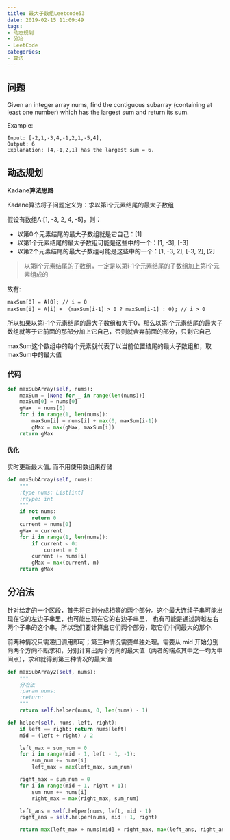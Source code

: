 ```yaml
---
title: 最大子数组Leetcode53
date: 2019-02-15 11:09:49
tags:
- 动态规划
- 分冶
- LeetCode
categories:
- 算法
---
```


## 问题
Given an integer array nums, find the contiguous subarray (containing at least one number) which has the largest sum and return its sum.

Example:
```
Input: [-2,1,-3,4,-1,2,1,-5,4],
Output: 6
Explanation: [4,-1,2,1] has the largest sum = 6.
```

## 动态规划
**Kadane算法思路**

Kadane算法将子问题定义为：求以第i个元素结尾的最大子数组

假设有数组A:[1, -3, 2, 4, -5]，则：

- 以第0个元素结尾的最大子数组就是它自己：[1]
- 以第1个元素结尾的最大子数组可能是这些中的一个：[1, -3], [-3]
- 以第2个元素结尾的最大子数组可能是这些中的一个：[1, -3, 2], [-3, 2], [2]

> 以第i个元素结尾的子数组，一定是以第i-1个元素结尾的子数组加上第i个元素组成的

故有:
```
maxSum[0] = A[0]; // i = 0
maxSum[i] = A[i] + （maxSum[i-1] > 0 ? maxSum[i-1] : 0); // i > 0
```

所以如果以第i-1个元素结尾的最大子数组和大于0，那么以第i个元素结尾的最大子数组就等于它前面的那部分加上它自己，否则就舍弃前面的部分，只剩它自己

maxSum这个数组中的每个元素就代表了以当前位置结尾的最大子数组和，取maxSum中的最大值

### 代码
```py
def maxSubArray(self, nums):
    maxSum = [None for _ in range(len(nums))]
    maxSum[0] = nums[0]
    gMax  = nums[0]
    for i in range(1, len(nums)):
        maxSum[i] = nums[i] + max(0, maxSum[i-1])
        gMax = max(gMax, maxSum[i])
    return gMax
```

#### 优化
实时更新最大值, 而不用使用数组来存储

```py
def maxSubArray(self, nums):
    """
    :type nums: List[int]
    :rtype: int
    """
    if not nums:
        return 0
    current = nums[0]
    gMax = current
    for i in range(1, len(nums)):
        if current < 0:
            current = 0
        current += nums[i]
        gMax = max(current, m)
    return gMax

```

## 分冶法
针对给定的一个区段，首先将它划分成相等的两个部分。这个最大连续子串可能出现在它的左边子串里，也可能出现在它的右边子串里，
也有可能是通过跨越左右两个子串的这个串。所以我们要计算出它们两个部分，取它们中间最大的那个.

前两种情况只需递归调用即可；第三种情况需要单独处理。需要从 mid 开始分别向两个方向不断求和，分别计算出两个方向的最大值（两者的端点其中之一均为中间点），求和就得到第三种情况的最大值

```python
def maxSubArray2(self, nums):
    """
    分冶法
    :param nums:
    :return:
    """
    return self.helper(nums, 0, len(nums) - 1)

def helper(self, nums, left, right):
    if left == right: return nums[left]
    mid = (left + right) / 2

    left_max = sum_num = 0
    for i in range(mid - 1, left - 1, -1):
        sum_num += nums[i]
        left_max = max(left_max, sum_num)

    right_max = sum_num = 0
    for i in range(mid + 1, right + 1):
        sum_num += nums[i]
        right_max = max(right_max, sum_num)

    left_ans = self.helper(nums, left, mid - 1)
    right_ans = self.helper(nums, mid + 1, right)

    return max(left_max + nums[mid] + right_max, max(left_ans, right_ans))
```
